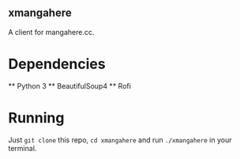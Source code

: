 ## xmangahere

A client for mangahere.cc.

# Dependencies

** Python 3
** BeautifulSoup4
** Rofi

# Running

Just `git clone` this repo, `cd xmangahere` and run `./xmangahere` in your terminal.
